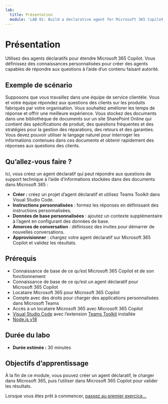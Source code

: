 ```yaml
---
lab:
  title: Présentation
  module: 'LAB 01: Build a declarative agent for Microsoft 365 Copilot using Visual Studio Code'
---
```


# Présentation

Utilisez des agents déclaratifs pour étendre Microsoft 365 Copilot. Vous définissez des connaissances personnalisées pour créer des agents capables de répondre aux questions à l’aide d’un contenu faisant autorité.

## Exemple de scénario

Supposons que vous travaillez dans une équipe de service clientèle. Vous et votre équipe répondez aux questions des clients sur les produits fabriqués par votre organisation. Vous souhaitez améliorer les temps de réponse et offrir une meilleure expérience. Vous stockez des documents dans une bibliothèque de documents sur un site SharePoint Online qui contient des spécifications de produit, des questions fréquentes et des stratégies pour la gestion des réparations, des retours et des garanties. Vous devez pouvoir utiliser le langage naturel pour interroger les informations contenues dans ces documents et obtenir rapidement des réponses aux questions des clients.

## Qu’allez-vous faire ?

Ici, vous créez un agent déclaratif qui peut répondre aux questions de support technique à l’aide d’informations stockées dans des documents dans Microsoft 365 :

- **Créer :** créez un projet d’agent déclaratif et utilisez Teams Toolkit dans Visual Studio Code.
- **Instructions personnalisées** : formez les réponses en définissant des instructions personnalisées.
- **Données de base personnalisées** : ajoutez un contexte supplémentaire à l’agent en configurant des données de base.
- **Amorces de conversation** : définissez des invites pour démarrer de nouvelles conversations.
- **Approvisionner** : chargez votre agent déclaratif sur Microsoft 365 Copilot et validez les résultats.

## Prérequis

- Connaissance de base de ce qu’est Microsoft 365 Copilot et de son fonctionnement
- Connaissance de base de ce qu’est un agent déclaratif pour Microsoft 365 Copilot
- Locataire Microsoft 365 pour Microsoft 365 Copilot
- Compte avec des droits pour charger des applications personnalisées dans Microsoft Teams
- Accès à un locataire Microsoft 365 avec Microsoft 365 Copilot
- [Visual Studio Code](https://code.visualstudio.com/) avec l’extension [Teams Toolkit](https://marketplace.visualstudio.com/items?itemName=TeamsDevApp.ms-teams-vscode-extension) installée
- [Node.js v18](https://nodejs.org/en/download/package-manager)

## Durée du labo

- **Durée estimée :** 30 minutes

## Objectifs d’apprentissage

À la fin de ce module, vous pouvez créer un agent déclaratif, le charger dans Microsoft 365, puis l’utiliser dans Microsoft 365 Copilot pour valider les résultats.

Lorsque vous êtes prêt à commencer, [passez au premier exercice…](./2-exercise-create-declarative-agent.md)
